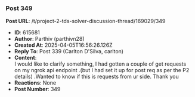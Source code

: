### Post 349
**Post URL**: /t/project-2-tds-solver-discussion-thread/169029/349
- **ID**: 615681
- **Author**: Parthiv (parthivn28)
- **Created At**: 2025-04-05T16:56:26.126Z
- **Reply To**: Post 339 (Carlton D'Silva, carlton)
- **Content**:  
  I would like to clarify something, I had gotten a couple of get requests on my ngrok api endpoint .(but I had set it up for post req as per the P2 details) .Wanted to know if this is requests from ur side. Thank you
- **Reactions**: None
- **Post Number**: 349

